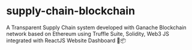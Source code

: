 # supply-chain-blockchain
A Transparent Supply Chain system developed with Ganache Blockchain network based on Ethereum using Truffle Suite, Solidity, Web3 JS integrated with ReactJS Website Dashboard 🚛📦
